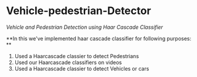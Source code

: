 # Vehicle-pedestrian-Detector
*Vehicle and Pedestrian Detection using Haar Cascade Classifier*

**In this we've implemented haar cascade classifier for following purposes: **
1. Used a Haarcascade classier to detect Pedestrians
2. Used our Haarcascade classifiers on videos
3. Used a Haarcascade classier to detect Vehicles or cars
